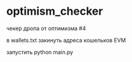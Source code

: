 # optimism_checker
чекер дропа от оптимизма #4  

в wallets.txt закинуть адреса кошельков EVM

запустить python main.py
